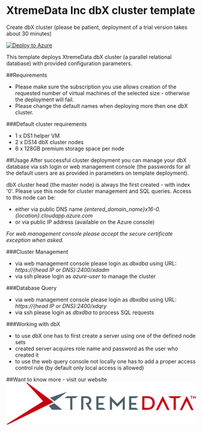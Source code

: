 # XtremeData Inc dbX cluster template

Create dbX cluster (please be patient, deployment of a trial version takes about 30 minutes)

[![Deploy to Azure](http://azuredeploy.net/deploybutton.png)](https://portal.azure.com/#create/Microsoft.Template/uri/https%3A%2F%2Fraw.githubusercontent.com%2FAzure%2Fazure-quickstart-templates%2Fmaster%2Fxtremedata-dbx-cluster-centos%2Fazuredeploy.json) 

This template deploys XtremeData dbX cluster (a parallel relational database) with provided configuration parameters.

##Requirements
*   Please make sure the subscription you use allows creation of the requested number of virtual
machines of the selected size - otherwise the deployment will fail.
*   Please change the default names when deploying more then one dbX cluster.

###Default cluster requirements
* 1 x DS1 helper VM
* 2 x DS14 dbX cluster nodes
* 6 x 128GB premium storage space per node

##Usage
After successful cluster deployment you can manage your dbX database via ssh login or
web management console (the passwords for all the default users are as provided in parameters on template deployment).

dbX cluster head (the master node) is always the first created - with index '0'. Please use this node for cluster management and SQL queries. Access to this node can be:

*   either via public DNS name *{entered_domain_name}x16-0.{location}.cloudapp.azure.com*
*   or via public IP address (available on the Azure console)

_For web management console please accept the secure certificate exception when asked._

###Cluster Management
*   via web management console please login as _dbxdba_ using URL: _https://{head IP or DNS}:2400/xdadm_
*   via ssh please login as _azure-user_ to manage the cluster

###Database Query
*   via web management console please login as _dbxdba_ using URL: _https://{head IP or DNS}:2400/xdqry_
*   via ssh please login as _dbxdba_ to process SQL requests

###Working with dbX
*   to use dbX one has to first create a server using one of the defined node sets
*   created server acquires role name and password as the user who created it
*   to use the web query console not locally one has to add a proper access control rule (by default only local access is allowed)

##Want to know more - visit our website
[![XtremeData Inc](https://raw.githubusercontent.com/Azure/azure-quickstart-templates/master/xtremedata-dbx-cluster-centos/XtremeDataLogo_woTag_RGB_sm.png)](http://xtremedata.com) 
